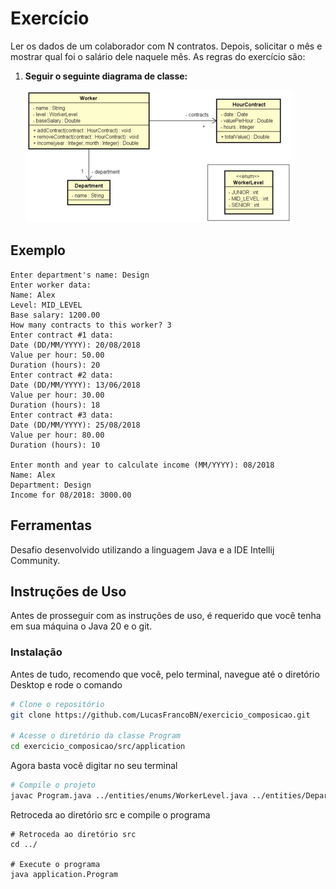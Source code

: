 # Exercício
Ler os dados de um colaborador com N contratos. Depois, solicitar o mês e mostrar qual foi o salário dele naquele mês. As regras do exercício são:

1. **Seguir o seguinte diagrama de classe:**
   
   ![Diagrama de classe](https://github.com/LucasFrancoBN/exercicio_composicao/blob/master/img/diagrama_classe.png)
    

## Exemplo
```plaintext
Enter department's name: Design
Enter worker data:
Name: Alex
Level: MID_LEVEL
Base salary: 1200.00
How many contracts to this worker? 3
Enter contract #1 data:
Date (DD/MM/YYYY): 20/08/2018
Value per hour: 50.00
Duration (hours): 20
Enter contract #2 data:
Date (DD/MM/YYYY): 13/06/2018
Value per hour: 30.00
Duration (hours): 18
Enter contract #3 data:
Date (DD/MM/YYYY): 25/08/2018
Value per hour: 80.00
Duration (hours): 10

Enter month and year to calculate income (MM/YYYY): 08/2018
Name: Alex
Department: Design
Income for 08/2018: 3000.00
```

## Ferramentas
Desafio desenvolvido utilizando a linguagem Java e a IDE Intellij Community.


## Instruções de Uso
Antes de prosseguir com as instruções de uso, é requerido que você tenha em sua máquina o Java 20 e o git.

### Instalação
Antes de tudo, recomendo que você, pelo terminal, navegue até o diretório Desktop e rode o comando
```bash
# Clone o repositório
git clone https://github.com/LucasFrancoBN/exercicio_composicao.git

# Acesse o diretório da classe Program
cd exercicio_composicao/src/application
```
Agora basta você digitar no seu terminal
```bash
# Compile o projeto
javac Program.java ../entities/enums/WorkerLevel.java ../entities/Department.java ../entities/HourContract.java ../entities/Worker.java
```
Retroceda ao diretório src e compile o programa
```
# Retroceda ao diretório src
cd ../

# Execute o programa
java application.Program
```
